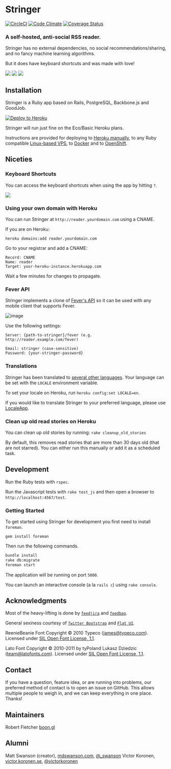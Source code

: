 # Stringer

[![CircleCI](https://circleci.com/gh/stringer-rss/stringer/tree/main.svg?style=svg)](https://circleci.com/gh/stringer-rss/stringer/tree/main)
[![Code Climate](https://api.codeclimate.com/v1/badges/899c5407c870e541af4e/maintainability)](https://codeclimate.com/github/stringer-rss/stringer/maintainability)
[![Coverage Status](https://coveralls.io/repos/github/stringer-rss/stringer/badge.svg?branch=main)](https://coveralls.io/github/stringer-rss/stringer?branch=main)

### A self-hosted, anti-social RSS reader.

Stringer has no external dependencies, no social recommendations/sharing, and no fancy machine learning algorithms.

But it does have keyboard shortcuts and was made with love!

![](screenshots/instructions.png)
![](screenshots/stories.png)
![](screenshots/feed.png)

## Installation

Stringer is a Ruby app based on Rails, PostgreSQL, Backbone.js and GoodJob.

[![Deploy to Heroku](https://cdn.herokuapp.com/deploy/button.svg)](https://heroku.com/deploy?template=https://github.com/stringer-rss/stringer)

Stringer will run just fine on the Eco/Basic Heroku plans.

Instructions are provided for deploying to [Heroku manually](/docs/Heroku.md), to any Ruby 
compatible [Linux-based VPS](/docs/VPS.md), to [Docker](docs/docker.md) and to [OpenShift](/docs/OpenShift.md).

## Niceties

### Keyboard Shortcuts

You can access the keyboard shortcuts when using the app by hitting `?`.

![](screenshots/keyboard_shortcuts.png)

### Using your own domain with Heroku

You can run Stringer at `http://reader.yourdomain.com` using a CNAME.

If you are on Heroku:

```
heroku domains:add reader.yourdomain.com
```

Go to your registrar and add a CNAME:
```
Record: CNAME
Name: reader
Target: your-heroku-instance.herokuapp.com
```

Wait a few minutes for changes to propagate.

### Fever API

Stringer implements a clone of [Fever's API](http://www.feedafever.com/api) so it can be used with any mobile client that supports Fever.

![image](https://f.cloud.github.com/assets/56947/546236/68456536-c288-11e2-834b-9043dc75a087.png)

Use the following settings:

```
Server: {path-to-stringer}/fever (e.g. http://reader.example.com/fever)

Email: stringer (case-sensitive)
Password: {your-stringer-password}
```

### Translations

Stringer has been translated to [several other languages](config/locales). Your language can be set with the `LOCALE` environment variable.

To set your locale on Heroku, run `heroku config:set LOCALE=en`.

If you would like to translate Stringer to your preferred language, please use [LocaleApp](http://www.localeapp.com/projects/4637).

### Clean up old read stories on Heroku

You can clean up old stories by running: `rake cleanup_old_stories`

By default, this removes read stories that are more than 30 days old (that
are not starred). You can either run this manually or add it as a scheduled
task.

## Development

Run the Ruby tests with `rspec`.

Run the Javascript tests with `rake test_js` and then open a browser to `http://localhost:4567/test`.

### Getting Started

To get started using Stringer for development you first need to install `foreman`.

    gem install foreman

Then run the following commands.

```sh
bundle install
rake db:migrate
foreman start
```

The application will be running on port `5000`.

You can launch an interactive console (a la `rails c`) using `rake console`.

## Acknowledgments

Most of the heavy-lifting is done by [`feedjira`](https://github.com/feedjira/feedjira) and [`feedbag`](https://github.com/dwillis/feedbag).

General sexiness courtesy of [`Twitter Bootstrap`](http://twitter.github.io/bootstrap/) and [`Flat UI`](http://designmodo.github.io/Flat-UI/).

ReenieBeanie Font Copyright &copy; 2010 Typeco (james@typeco.com). Licensed under [SIL Open Font License, 1.1](http://scripts.sil.org/OFL).

Lato Font Copyright &copy; 2010-2011 by tyPoland Lukasz Dziedzic (team@latofonts.com). Licensed under [SIL Open Font License, 1.1](http://scripts.sil.org/OFL).

## Contact

If you have a question, feature idea, or are running into problems, our preferred method of contact is to open an issue on GitHub. This allows multiple people to weigh in, and we can keep everything in one place. Thanks!

## Maintainers

Robert Fletcher [boon.gl](https://boon.gl)

## Alumni

Matt Swanson (creator), [mdswanson.com](http://mdswanson.com), [@_swanson](http://twitter.com/_swanson)
Victor Koronen, [victor.koronen.se](http://victor.koronen.se/), [@victorkoronen](https://twitter.com/victorkoronen)
